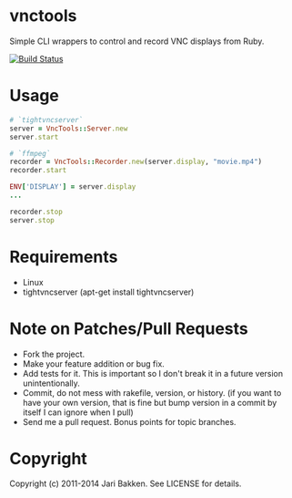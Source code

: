 vnctools
==========

Simple CLI wrappers to control and record VNC displays from Ruby.

[![Build Status](https://secure.travis-ci.org/jarib/vnctools.png)](http://travis-ci.org/jarib/vnctools)

Usage
=============

```ruby
# `tightvncserver`
server = VncTools::Server.new
server.start

# `ffmpeg`
recorder = VncTools::Recorder.new(server.display, "movie.mp4")
recorder.start

ENV['DISPLAY'] = server.display
...

recorder.stop
server.stop
```

Requirements
============

* Linux
* tightvncserver (apt-get install tightvncserver)

Note on Patches/Pull Requests
=============================

* Fork the project.
* Make your feature addition or bug fix.
* Add tests for it. This is important so I don't break it in a
  future version unintentionally.
* Commit, do not mess with rakefile, version, or history.
  (if you want to have your own version, that is fine but bump version in a commit by itself I can ignore when I pull)
* Send me a pull request. Bonus points for topic branches.

Copyright
=========

Copyright (c) 2011-2014 Jari Bakken. See LICENSE for details.

